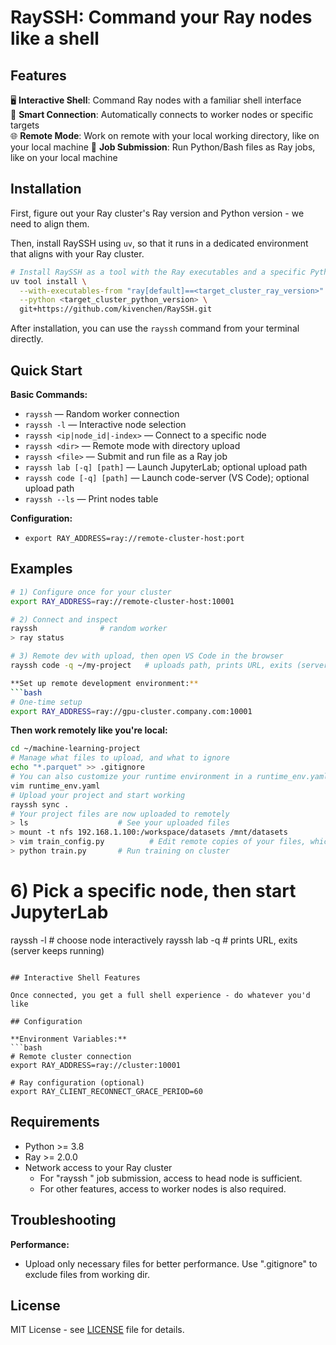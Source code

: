 # RaySSH: Command your Ray nodes like a shell
## Features

🖥️ **Interactive Shell**: Command Ray nodes with a familiar shell interface  
🎲 **Smart Connection**: Automatically connects to worker nodes or specific targets  
🌐 **Remote Mode**: Work on remote with your local working directory, like on your local machine
🚀 **Job Submission**: Run Python/Bash files as Ray jobs, like on your local machine

## Installation

First, figure out your Ray cluster's Ray version and Python version - we need to align them.

Then, install RaySSH using `uv`, so that it runs in a dedicated environment that aligns with your Ray cluster.

```bash
# Install RaySSH as a tool with the Ray executables and a specific Python
uv tool install \
  --with-executables-from "ray[default]==<target_cluster_ray_version>" \
  --python <target_cluster_python_version> \
  git+https://github.com/kivenchen/RaySSH.git
```

After installation, you can use the `rayssh` command from your terminal directly.

## Quick Start

**Basic Commands:**
- `rayssh` — Random worker connection
- `rayssh -l` — Interactive node selection
- `rayssh <ip|node_id|-index>` — Connect to a specific node
- `rayssh <dir>` — Remote mode with directory upload
- `rayssh <file>` — Submit and run file as a Ray job
- `rayssh lab [-q] [path]` — Launch JupyterLab; optional upload path
- `rayssh code [-q] [path]` — Launch code-server (VS Code); optional upload path
- `rayssh --ls` — Print nodes table

**Configuration:**
- `export RAY_ADDRESS=ray://remote-cluster-host:port`

## Examples

```bash
# 1) Configure once for your cluster
export RAY_ADDRESS=ray://remote-cluster-host:10001

# 2) Connect and inspect
rayssh              # random worker
> ray status

# 3) Remote dev with upload, then open VS Code in the browser
rayssh code -q ~/my-project   # uploads path, prints URL, exits (server keeps running)

**Set up remote development environment:**
```bash
# One-time setup
export RAY_ADDRESS=ray://gpu-cluster.company.com:10001
```

**Then work remotely like you're local:**
```bash
cd ~/machine-learning-project
# Manage what files to upload, and what to ignore
echo "*.parquet" >> .gitignore
# You can also customize your runtime environment in a runtime_env.yaml
vim runtime_env.yaml
# Upload your project and start working
rayssh sync .
# Your project files are now uploaded to remotely
> ls                    # See your uploaded files
> mount -t nfs 192.168.1.100:/workspace/datasets /mnt/datasets
> vim train_config.py          # Edit remote copies of your files, which syncs back to local automatically
> python train.py       # Run training on cluster
```

# 6) Pick a specific node, then start JupyterLab
rayssh -l            # choose node interactively
rayssh lab -q        # prints URL, exits (server keeps running)
```

## Interactive Shell Features

Once connected, you get a full shell experience - do whatever you'd like

## Configuration

**Environment Variables:**
```bash
# Remote cluster connection
export RAY_ADDRESS=ray://cluster:10001

# Ray configuration (optional)
export RAY_CLIENT_RECONNECT_GRACE_PERIOD=60
```

## Requirements

- Python >= 3.8
- Ray >= 2.0.0
- Network access to your Ray cluster
  - For "rayssh <file>" job submission, access to head node is sufficient.
  - For other features, access to worker nodes is also required.


## Troubleshooting

**Performance:**

- Upload only necessary files for better performance. Use ".gitignore" to exclude files from working dir.

## License

MIT License - see [LICENSE](LICENSE) file for details.